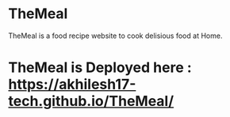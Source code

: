# TheMeal
TheMeal is a food recipe website to cook delisious food at Home.

# TheMeal is Deployed here : https://akhilesh17-tech.github.io/TheMeal/
